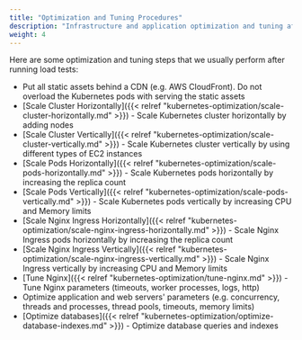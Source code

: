 ```yaml
---
title: "Optimization and Tuning Procedures"
description: "Infrastructure and application optimization and tuning after running load tests"
weight: 4
---
```


Here are some optimization and tuning steps that we usually perform after running load tests:

* Put all static assets behind a CDN (e.g. AWS CloudFront). Do not overload the Kubernetes pods with serving the static assets
* [Scale Cluster Horizontally]({{< relref "kubernetes-optimization/scale-cluster-horizontally.md" >}}) - Scale Kubernetes cluster horizontally by adding nodes
* [Scale Cluster Vertically]({{< relref "kubernetes-optimization/scale-cluster-vertically.md" >}}) - Scale Kubernetes cluster vertically by using different types of EC2 instances
* [Scale Pods Horizontally]({{< relref "kubernetes-optimization/scale-pods-horizontally.md" >}}) - Scale Kubernetes pods horizontally by increasing the replica count
* [Scale Pods Vertically]({{< relref "kubernetes-optimization/scale-pods-vertically.md" >}}) - Scale Kubernetes pods vertically by increasing CPU and Memory limits
* [Scale Nginx Ingress Horizontally]({{< relref "kubernetes-optimization/scale-nginx-ingress-horizontally.md" >}}) - Scale Nginx Ingress pods horizontally by increasing the replica count
* [Scale Nginx Ingress Vertically]({{< relref "kubernetes-optimization/scale-nginx-ingress-vertically.md" >}}) - Scale Nginx Ingress vertically by increasing CPU and Memory limits
* [Tune Nginx]({{< relref "kubernetes-optimization/tune-nginx.md" >}}) - Tune Nginx parameters (timeouts, worker processes, logs, http)
* Optimize application and web servers' parameters (e.g. concurrency, threads and processes, thread pools, timeouts, memory limits)
* [Optimize databases]({{< relref "kubernetes-optimization/optimize-database-indexes.md" >}}) - Optimize database queries and indexes
